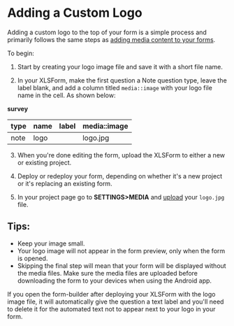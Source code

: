# Adding a Custom Logo

Adding a custom logo to the top of your form is a simple process and primarily follows the same steps as [adding media content to your forms](media.md).

To begin:

1. Start by creating your logo image file and save it with a short file name.

2. In your XLSForm, make the first question a Note question type, leave the label blank, and add a column titled `media::image` with your logo file name in the cell. As shown below:

__survey__

| type | name | label | media::image |
| ---  | ---  | ---   | ---          |
| note | logo |       | logo.jpg     |

3. When you're done editing the form, upload the XLSForm to either a new or existing project.

4. Deploy or redeploy your form, depending on whether it's a new project or it's replacing an existing form.

5. In your project page go to __SETTINGS>MEDIA__ and [upload](media.md) your `logo.jpg` file.

## Tips:

* Keep your image small.
* Your logo image will not appear in the form preview, only when the form is opened.
* Skipping the final step will mean that your form will be displayed without the media files. Make sure the media files are uploaded before downloading the form to your devices when using the Android app.

<p class="note">If you open the form-builder after deploying your XLSForm with the logo image file, it will automatically give the question a text label and you'll need to delete it for the automated text not to appear next to your logo in your form.</p>
